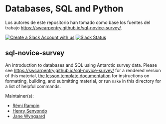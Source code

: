 # Databases, SQL and Python

Los autores de este repositorio han tomado como base los fuentes del trabajo <https://swcarpentry.github.io/sql-novice-survey/>.


[![Create a Slack Account with us](https://img.shields.io/badge/Create_Slack_Account-The_Carpentries-071159.svg)](https://swc-slack-invite.herokuapp.com/) 
 [![Slack Status](https://img.shields.io/badge/Slack_Channel-swc--sql-E01563.svg)](https://swcarpentry.slack.com/messages/C9X3YNVNY) 


## sql-novice-survey

An introduction to databases and SQL using Antarctic survey data.
Please see <https://swcarpentry.github.io/sql-novice-survey/> for a rendered version of this material,
[the lesson template documentation][lesson-example]
for instructions on formatting, building, and submitting material,
or run `make` in this directory for a list of helpful commands.

Maintainer(s):

* [Rémi Rampin](https://carpentries.org/instructors/#remram44)
* [Henry Senyondo](https://carpentries.org/instructors/#henrykironde)
* [Jane Wyngaard](https://github.com/r4space)

[lesson-example]: https://carpentries.github.io/lesson-example/
